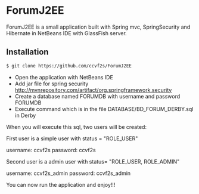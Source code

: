 # ForumJ2EE
ForumJ2EE is a small application built with Spring mvc, SpringSecurity and Hibernate in NetBeans IDE with GlassFish server.

## Installation

```bash
$ git clone https://github.com/ccvf2s/ForumJ2EE
```

* Open the application with NetBeans IDE
* Add jar file for spring security http://mvnrepository.com/artifact/org.springframework.security
* Create a database named FORUMDB with username and password FORUMDB
* Execute command which is in the file DATABASE/BD_FORUM_DERBY.sql in Derby

When you will execute this sql, two users will be created:

First user is a simple user with status = "ROLE_USER"

username: ccvf2s
password: ccvf2s

Second user is a admin user with status= "ROLE_USER, ROLE_ADMIN"

username: ccvf2s_admin
password: ccvf2s_admin

You can now run the application and enjoy!!!


